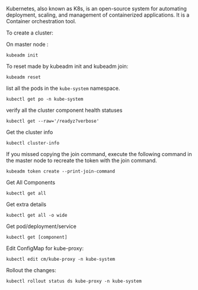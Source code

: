 Kubernetes, also known as K8s, is an open-source system for automating deployment, scaling, and management of containerized applications. It is a Container orchestration tool.


To create a cluster:

On master node : 
```
kubeadm init
```

To reset made by kubeadm init and kubeadm join:

```
kubeadm reset
```


list all the pods in the `kube-system` namespace.

```
kubectl get po -n kube-system
```

verify all the cluster component health statuses 

```
kubectl get --raw='/readyz?verbose'
```

Get the cluster info 

```
kubectl cluster-info 
```

If you missed copying the join command, execute the following command in the master node to recreate the token with the join command.

```
kubeadm token create --print-join-command
```

Get All Components 

```
kubectl get all
```

Get extra details

```
kubectl get all -o wide
```

Get pod/deployment/service

```
kubectl get [component]
```

Edit ConfigMap for kube-proxy:

```
kubectl edit cm/kube-proxy -n kube-system
```

Rollout the changes:

```
kubectl rollout status ds kube-proxy -n kube-system
```